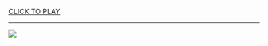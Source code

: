 
<a href="https://premium76.site?title=pacman_game_unblocked&ref=13M">CLICK TO PLAY</a></h3>
<hr>

<a href="https://premium76.site?title=pacman_game_unblocked&ref=13M"><img src="https://clearcache.store/games.png"></a>


